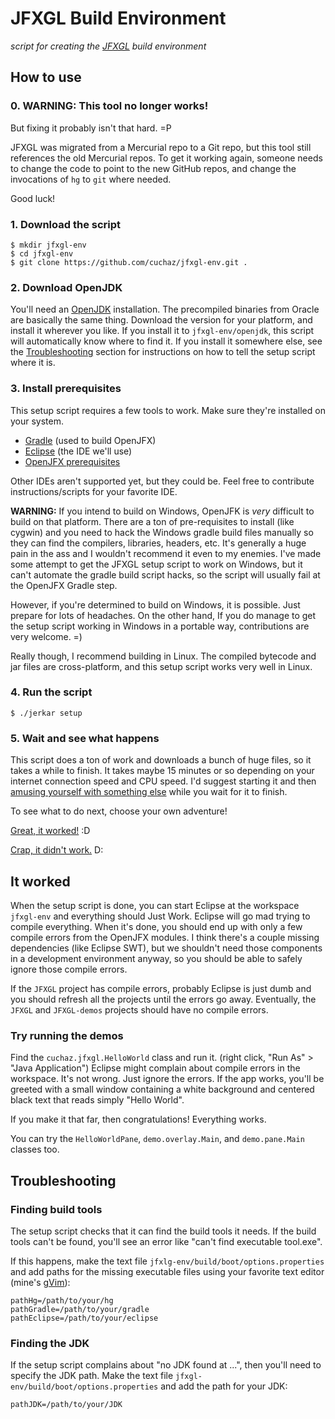 
# JFXGL Build Environment

*script for creating the [JFXGL][jfxgl] build environment*

[jfxgl]: https://github.com/cuchaz/jfxgl


## How to use


### 0. WARNING: This tool no longer works!

But fixing it probably isn't that hard. =P

JFXGL was migrated from a Mercurial repo to a Git repo, but this tool still references
the old Mercurial repos. To get it working again, someone needs to change the code
to point to the new GitHub repos, and change the invocations of `hg` to `git` where needed.

Good luck!


### 1. Download the script
```
$ mkdir jfxgl-env
$ cd jfxgl-env
$ git clone https://github.com/cuchaz/jfxgl-env.git .
```

### 2. Download OpenJDK

You'll need an [OpenJDK][openjdk] installation. The precompiled binaries from Oracle are basically
the same thing. Download the version for your platform, and install it wherever you like.
If you install it to `jfxgl-env/openjdk`, this script will automatically know where to find it.
If you install it somewhere else, see the [Troubleshooting](#markdown-header-troubleshooting) section for
instructions on how to tell the setup script where it is.

[openjdk]: http://www.oracle.com/technetwork/java/javase/downloads/jdk8-downloads-2133151.html


### 3. Install prerequisites

This setup script requires a few tools to work. Make sure they're installed on your system.

 * [Gradle][gradle] (used to build OpenJFX)
 * [Eclipse][eclipse] (the IDE we'll use)
 * [OpenJFX prerequisites][openjfx-prereq]

Other IDEs aren't supported yet, but they could be. Feel free to contribute instructions/scripts
for your favorite IDE.

[gradle]: https://gradle.org/
[eclipse]: http://www.eclipse.org/
[openjfx-prereq]: https://wiki.openjdk.java.net/display/OpenJFX/Building+OpenJFX#BuildingOpenJFX-PlatformPrerequisites

**WARNING:** If you intend to build on Windows, OpenJFK is *very* difficult to build on that platform.
There are a ton of pre-requisites to install (like cygwin) and you need to hack the Windows gradle build files manually
so they can find the compilers, libraries, headers, etc. It's generally a huge pain in the ass and I wouldn't
recommend it even to my enemies. I've made some attempt to get the JFXGL setup script to work on Windows,
but it can't automate the gradle build script hacks, so the script will usually fail at the OpenJFX Gradle step.

However, if you're determined to build on Windows, it is possible. Just prepare for lots of headaches.
On the other hand, If you do manage to get the setup script working in Windows in a portable way,
contributions are very welcome. =)

Really though, I recommend building in Linux. The compiled bytecode and jar files are cross-platform,
and this setup script works very well in Linux.


### 4. Run the script
```
$ ./jerkar setup
```


### 5. Wait and see what happens

This script does a ton of work and downloads a bunch of huge files, so it takes a while to finish.
It takes maybe 15 minutes or so depending on your internet connection speed and CPU speed.
I'd suggest starting it and then [amusing yourself with something else](https://www.reddit.com/r/gamedev/)
while you wait for it to finish.

To see what to do next, choose your own adventure!

[Great, it worked!](#markdown-header-it-worked) :D

[Crap, it didn't work.](#markdown-header-troubleshooting) D:


## It worked

When the setup script is done, you can start Eclipse at the workspace `jfxgl-env` and everything should Just Work.
Eclipse will go mad trying to compile everything. When it's done, you should end up with only a few compile errors
from the OpenJFX modules. I think there's a couple missing dependencies (like Eclipse SWT), but we shouldn't need
those components in a development environment anyway, so you should be able to safely ignore those compile errors.

If the `JFXGL` project has compile errors, probably Eclipse is just dumb and you should refresh all the projects
until the errors go away. Eventually, the `JFXGL` and `JFXGL-demos` projects should have no compile errors.


### Try running the demos

Find the `cuchaz.jfxgl.HelloWorld` class and run it. (right click, "Run As" > "Java Application")
Eclipse might complain about compile errors in the workspace. It's not wrong. Just ignore the errors.
If the app works, you'll be greeted with a small window containing a white background and centered black
text that reads simply "Hello World".

If you make it that far, then congratulations! Everything works.

You can try the `HelloWorldPane`, `demo.overlay.Main`, and `demo.pane.Main` classes too.


## Troubleshooting


### Finding build tools

The setup script checks that it can find the build tools it needs.
If the build tools can't be found, you'll see an error like "can't find executable tool.exe".

If this happens, make the text file ``jfxlg-env/build/boot/options.properties`` and add paths for the
missing executable files using your favorite text editor (mine's [gVim][gvim]):
```
pathHg=/path/to/your/hg
pathGradle=/path/to/your/gradle
pathEclipse=/path/to/your/eclipse
```

[gvim]: http://www.vim.org/


### Finding the JDK

If the setup script complains about "no JDK found at ...", then you'll need to specify the JDK
path. Make the text file ``jfxgl-env/build/boot/options.properties`` and add the path for your JDK:
```
pathJDK=/path/to/your/JDK
```
